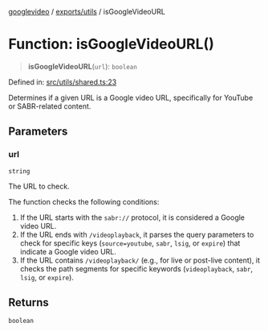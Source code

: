 [googlevideo](../../../README.md) / [exports/utils](../README.md) / isGoogleVideoURL

# Function: isGoogleVideoURL()

> **isGoogleVideoURL**(`url`): `boolean`

Defined in: [src/utils/shared.ts:23](https://github.com/LuanRT/googlevideo/blob/5b84100979befab767d819a9606dde964d469341/src/utils/shared.ts#L23)

Determines if a given URL is a Google video URL, specifically for YouTube or SABR-related content.

## Parameters

### url

`string`

The URL to check.

The function checks the following conditions:
1. If the URL starts with the `sabr://` protocol, it is considered a Google video URL.
2. If the URL ends with `/videoplayback`, it parses the query parameters to check for specific keys
   (`source=youtube`, `sabr`, `lsig`, or `expire`) that indicate a Google video URL.
3. If the URL contains `/videoplayback/` (e.g., for live or post-live content), it checks the path
   segments for specific keywords (`videoplayback`, `sabr`, `lsig`, or `expire`).

## Returns

`boolean`
